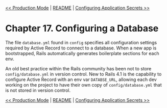 [&lt;&lt; Production Mode](ch16-production-mode.md) | [README](README.md) | [Configuring Application Secrets &gt;&gt;](ch18-configuring-application-secrets.md)

# Chapter 17. Configuring a Database

The file `database.yml` found in `config` specifies all configuration settings
required by Active Record to connect to a database. When a new app is bootstrapped,
Rails automatically generates boilerplate sections for each env.

An old best practice within the Rails community has been not to store `config/database.yml`
in version control. New to Rails 4.1 is the capability to configure Active Record
with an env var `DATABSE_URL`, allowing each dev working on the project to have their
own copy of `config/database.yml` that is not stored in version control.

[&lt;&lt; Production Mode](ch16-production-mode.md) | [README](README.md) | [Configuring Application Secrets &gt;&gt;](ch18-configuring-application-secrets.md)
